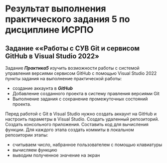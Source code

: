 # Результат выполнения практического задания 5 по дисциплине ИСРПО
## Задание ««Работы с СУВ Git и сервисом GitHub в Visual Studio 2022»
Задание ***Практика5*** изучить возможности работы с системой управления версиями сервисом GitHub с помощью Visual Studio 2022 
пункты задания на выполнение практической работы:
- создание аккаунта в ***GitHub***
- Добавление созданного проекта в систему правления версиями Git
- Выполнение задания с сохранение промежуточных состояний проекта.

Перед работой с Git в Visual Studio нужно создать аккаунт на GitHub и настроить параметры в Visual Studio. Создать удаленный репозиторий.
Создать консольного  приложения. Составить код для вычисления функции. Для каждого этапа создать коммиты в локальном  репозитории
этапы:
- считываем число, набранное пользователем с помощью клавиатуры
- вычисляем функцию
- выводим полученное значение на экран
